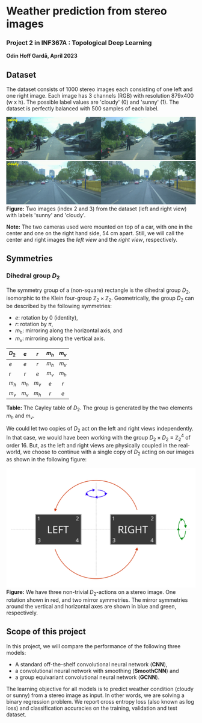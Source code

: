 # Weather prediction from stereo images
### Project 2 in INF367A : Topological Deep Learning
**Odin Hoff Gardå, April 2023**

## Dataset

The dataset consists of 1000 stereo images each consisting of one left and one right image. Each image has 3 channels (RGB) with resolution 879x400 (w x h). The possible label values are 'cloudy' (0) and 'sunny' (1). The dataset is perfectly balanced with 500 samples of each label.

![Sunny image](figs/image_2.png)
![Cloudy image](figs/image_3.png)
**Figure:** Two images (index 2 and 3) from the dataset (left and right view) with labels 'sunny' and 'cloudy'.

**Note:** The two cameras used were mounted on top of a car, with one in the center and one on the right hand side, 54 cm apart. Still, we will call the center and right images the *left view* and the *right view*, respectively.

## Symmetries

### Dihedral group $D_2$

The symmetry group of a (non-square) rectangle is the dihedral group $D_2$, isomorphic to the Klein four-group $\mathbb{Z}_2\times\mathbb{Z}_2$. Geometrically, the group $D_2$ can be described by the following symmetries:
- $e$: rotation by 0 (identity),
- $r$: rotation by $\pi$,
- $m_h$: mirroring along the horizontal axis, and
- $m_v$: mirroring along the vertical axis.


|$D_2$|$e$|$r$|$m_h$|$m_v$|
|:---|:---:|:---:|:---:|:---:|
|$e$|$e$|$r$|$m_h$|$m_v$|
|$r$|$r$|$e$|$m_v$|$m_h$|
|$m_h$|$m_h$|$m_v$|$e$|$r$|
|$m_v$|$m_v$|$m_h$|$r$|$e$|

**Table:** The Cayley table of $D_2$. The group is generated by the two elements $m_h$ and $m_v$.

We could let two copies of $D_2$ act on the left and right views independently. In that case, we would have been working with the group $D_2\times D_2\equiv \mathbb{Z}_2^4$ of order $16$. But, as the left and right views are physically coupled in the real-world, we choose to continue with a single copy of $D_2$ acting on our images as shown in the following figure:

![Group action on stereo image](./docs/symmetry_group.png)
**Figure:** We have three non-trivial $D_2$-actions on a stereo image. One rotation shown in red, and two mirror symmetries. The mirror symmetries around the vertical and horizontal axes are shown in blue and green, respectively.

## Scope of this project 

In this project, we will compare the performance of the following three models:
- A standard off-the-shelf convolutional neural network (**CNN**), 
- a convolutional neural network with smoothing (**SmoothCNN**) and 
- a group equivariant convolutional neural network (**GCNN**).

The learning objective for all models is to predict weather condition (cloudy or sunny) from a stereo image as input. In other words, we are solving a binary regression problem. We report cross entropy loss (also known as log loss) and classification accuracies on the training, validation and test dataset.
